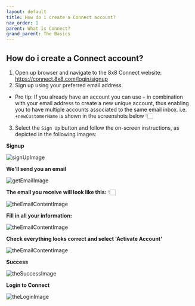 ```yaml
---
layout: default
title: How do i create a Connect account?
nav_order: 1
parent: What is Connect?
grand_parent: The Basics
---
```


## How do i create a Connect account?

1. Open up browser and navigate to the 8x8 Connect website: https://connect.8x8.com/login/signup
2. Sign up using your preferred email address.  
  * Pro tip: If you already have an account you can use `+` in combination with your email address to create a new unique account, thus enabling you to have multiple accounts associated to the same email inbox. i.e. `+newCustomerName` is shown in the screenshots below 👇🏻
3. Select the `Sign Up` button and follow the on-screen instructions, as depicted in the following images:

**Signup**

![signUpImage](/cpaas-wiki/image_assets/connect/01-signUp.png)

**We'll send you an email**

![getEmailImage](/cpaas-wiki/image_assets/connect/02-signUp.png)

**The email you receive will look like this:** 👇🏻

![theEmailContentImage](/cpaas-wiki/image_assets/connect/03-signUpEmail.png)

**Fill in all your information:**

![theEmailContentImage](/cpaas-wiki/image_assets/connect/04-AccountInfo.png)

**Check everything looks correct and select 'Activate Account'**

![theEmailContentImage](/cpaas-wiki/image_assets/connect/05-AccountInfoFinalise.png)

**Success**

![theSuccessImage](/cpaas-wiki/image_assets/connect/07-Success.png)

**Login to Connect**

![theLoginImage](/cpaas-wiki/image_assets/connect/08-Login.png)
